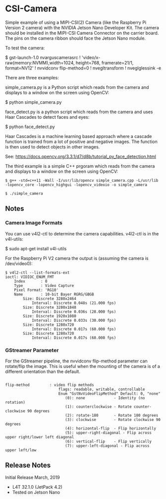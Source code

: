 # CSI-Camera
Simple example of using a MIPI-CSI(2) Camera (like the Raspberry Pi Version 2 camera) with the NVIDIA Jetson Nano Developer Kit.
The camera should be installed in the MIPI-CSI Camera Connector on the carrier board. The pins on the camera ribbon should face the Jetson Nano module.

To test the camera:

$ gst-launch-1.0 nvarguscamerasrc ! 'video/x-raw(memory:NVMM),width=1024, height=768, framerate=21/1, format=NV12' ! nvvidconv flip-method=0 ! nvegltransform ! nveglglessink -e

There are three examples:

simple_camera.py is a Python script which reads from the camera and displays to a window on the screen using OpenCV:

$ python simple_camera.py

face_detect.py is a python script which reads from the camera and uses  Haar Cascades to detect faces and eyes:

$ python face_detect.py

Haar Cascades is a machine learning based approach where a cascade function is trained from a lot of positive and negative images. The function is then used to detect objects in other images. 

See: https://docs.opencv.org/3.3.1/d7/d8b/tutorial_py_face_detection.html 

The third example is a simple C++ prgoram which reads from the camera and displays to a window on the screen using OpenCV:

```
$ g++ -std=c++11 -Wall -I/usr/lib/opencv simple_camera.cpp -L/usr/lib -lopencv_core -lopencv_highgui -lopencv_videoio -o simple_camera

$ ./simple_camera
```


<h2>Notes</h2>

<h3>Camera Image Formats</h3>
You can use v4l2-ctl to determine the camera capabilities. v4l2-ctl is in the v4l-utils:

$ sudo apt-get install v4l-utils

For the Raspberry Pi V2 camera the output is (assuming the camera is /dev/video0):

```
$ v4l2-ctl --list-formats-ext
ioctl: VIDIOC_ENUM_FMT
	Index       : 0
	Type        : Video Capture
	Pixel Format: 'RG10'
	Name        : 10-bit Bayer RGRG/GBGB
		Size: Discrete 3280x2464
			Interval: Discrete 0.048s (21.000 fps)
		Size: Discrete 3280x1848
			Interval: Discrete 0.036s (28.000 fps)
		Size: Discrete 1920x1080
			Interval: Discrete 0.033s (30.000 fps)
		Size: Discrete 1280x720
			Interval: Discrete 0.017s (60.000 fps)
		Size: Discrete 1280x720
			Interval: Discrete 0.017s (60.000 fps)
```

<h3>GStreamer Parameter</h3>
For the GStreamer pipeline, the nvvidconv flip-method parameter can rotate/flip the image. This is useful when the mounting of the camera is of a different orientation than the default.

```

flip-method         : video flip methods
                        flags: readable, writable, controllable
                        Enum "GstNvVideoFlipMethod" Default: 0, "none"
                           (0): none             - Identity (no rotation)
                           (1): counterclockwise - Rotate counter-clockwise 90 degrees
                           (2): rotate-180       - Rotate 180 degrees
                           (3): clockwise        - Rotate clockwise 90 degrees
                           (4): horizontal-flip  - Flip horizontally
                           (5): upper-right-diagonal - Flip across upper right/lower left diagonal
                           (6): vertical-flip    - Flip vertically
                           (7): upper-left-diagonal - Flip across upper left/low
```

<h2>Release Notes</h2>

Initial Release March, 2019
* L4T 32.1.0 (JetPack 4.2)
* Tested on Jetson Nano


